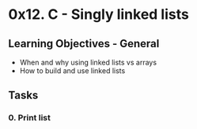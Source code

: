 # 0x12. C - Singly linked lists

## Learning Objectives - General
 * When and why using linked lists vs arrays
 * How to build and use linked lists

## Tasks

### 0. Print list

